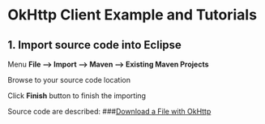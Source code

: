 # OkHttp Client Example and Tutorials 


## 1. Import source code into Eclipse

Menu **File –> Import –> Maven –> Existing Maven Projects**

Browse to your source code location

Click **Finish** button to finish the importing


Source code are described:
###[Download a File with OkHttp](http://howtoprogram.xyz/2016/11/17/download-a-file-with-okhttp/)